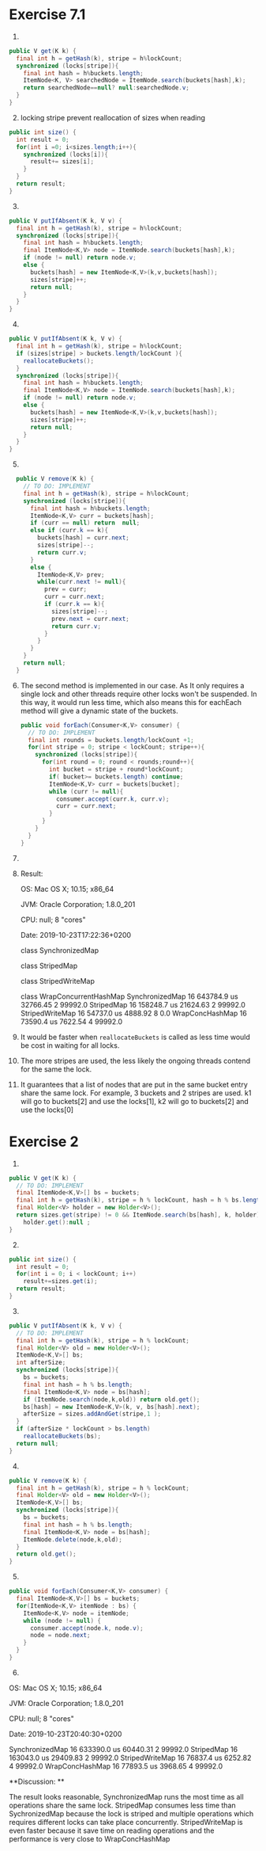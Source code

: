 # Exercise 7.1

1.  

   ```java
   public V get(K k) {
     final int h = getHash(k), stripe = h%lockCount;
     synchronized (locks[stripe]){
       final int hash = h%buckets.length;
       ItemNode<K, V> searchedNode = ItemNode.search(buckets[hash],k);
       return searchedNode==null? null:searchedNode.v;
     }
   }
   ```

2.  locking stripe prevent reallocation of sizes when reading

   ```java
   public int size() {
     int result = 0;
     for(int i =0; i<sizes.length;i++){
       synchronized (locks[i]){
         result+= sizes[i];
       }
     }
     return result;
   }
   ```

3.  

   ```java
   public V putIfAbsent(K k, V v) {
     final int h = getHash(k), stripe = h%lockCount;
     synchronized (locks[stripe]){
       final int hash = h%buckets.length;
       final ItemNode<K,V> node = ItemNode.search(buckets[hash],k);
       if (node != null) return node.v;
       else {
         buckets[hash] = new ItemNode<K,V>(k,v,buckets[hash]);
         sizes[stripe]++;
         return null;
       }
     }
   }
   ```

4.   

  ```java
  public V putIfAbsent(K k, V v) {
    final int h = getHash(k), stripe = h%lockCount;
    if (sizes[stripe] > buckets.length/lockCount ){
      reallocateBuckets();
    }
    synchronized (locks[stripe]){
      final int hash = h%buckets.length;
      final ItemNode<K,V> node = ItemNode.search(buckets[hash],k);
      if (node != null) return node.v;
      else {
        buckets[hash] = new ItemNode<K,V>(k,v,buckets[hash]);
        sizes[stripe]++;
        return null;
      }
    }
  } 
  ```

5.  

   ```java
     public V remove(K k) {
       // TO DO: IMPLEMENT
       final int h = getHash(k), stripe = h%lockCount;
       synchronized (locks[stripe]){
         final int hash = h%buckets.length;
         ItemNode<K,V> curr = buckets[hash];
         if (curr == null) return  null;
         else if (curr.k == k){
           buckets[hash] = curr.next;
           sizes[stripe]--;
           return curr.v;
         }
         else {
           ItemNode<K,V> prev;
           while(curr.next != null){
             prev = curr;
             curr = curr.next;
             if (curr.k == k){
               sizes[stripe]--;
               prev.next = curr.next;
               return curr.v;
             }
           }
         }
       }
       return null;
     }
   ```

6. The second method is implemented in our case. As It only requires a single lock and other threads require other locks won't be suspended. In this way, it would run less time, which also means this for eachEach method will give a dynamic state of the buckets.

   ```java
   public void forEach(Consumer<K,V> consumer) {
     // TO DO: IMPLEMENT
     final int rounds = buckets.length/lockCount +1;
     for(int stripe = 0; stripe < lockCount; stripe++){
       synchronized (locks[stripe]){
         for(int round = 0; round < rounds;round++){
           int bucket = stripe + round*lockCount;
           if( bucket>= buckets.length) continue;
           ItemNode<K,V> curr = buckets[bucket];
           while (curr != null){
             consumer.accept(curr.k, curr.v);
             curr = curr.next;
           }
         }
       }
     }
   }
   ```

7. 

8. Result:

   OS:   Mac OS X; 10.15; x86_64

   JVM:  Oracle Corporation; 1.8.0_201

   CPU:  null; 8 "cores"

   Date: 2019-10-23T17:22:36+0200

   class SynchronizedMap

   class StripedMap

   class StripedWriteMap

   class WrapConcurrentHashMap
   SynchronizedMap       16         643784.9 us   32766.45          2
   99992.0
   StripedMap            16         158248.7 us   21624.63          2
   99992.0
   StripedWriteMap       16          54737.0 us    4888.92          8
   0.0
   WrapConcHashMap       16          73590.4 us    7622.54          4
   99992.0
   
9.  It would be faster when `reallocateBuckets` is called as less time would be cost in waiting for all locks. 

10.  The more stripes are used, the less likely the ongoing threads contend for the same the lock.

11.  It guarantees that a list of nodes that are put in the same bucket entry share the same lock. For example, 3 buckets and 2 stripes are used. k1 will go to buckets[2] and use the locks[1], k2 will go to buckets[2] and use the locks[0]



# Exercise 2

1.  

   ```java
   public V get(K k) {
     // TO DO: IMPLEMENT
     final ItemNode<K,V>[] bs = buckets;
     final int h = getHash(k), stripe = h % lockCount, hash = h % bs.length;
     final Holder<V> holder = new Holder<V>();
     return sizes.get(stripe) != 0 && ItemNode.search(bs[hash], k, holder) ?
       holder.get():null ;
   }
   ```

2.  

   ```java
   public int size() {
     int result = 0;
     for(int i = 0; i < lockCount; i++)
       result+=sizes.get(i);
     return result;
   }
   ```

3.  

   ```java
   public V putIfAbsent(K k, V v) {
     // TO DO: IMPLEMENT
     final int h = getHash(k), stripe = h % lockCount;
     final Holder<V> old = new Holder<V>();
     ItemNode<K,V>[] bs;
     int afterSize;
     synchronized (locks[stripe]){
       bs = buckets;
       final int hash = h % bs.length;
       final ItemNode<K,V> node = bs[hash];
       if (ItemNode.search(node,k,old)) return old.get();
       bs[hash] = new ItemNode<K,V>(k, v, bs[hash].next);
       afterSize = sizes.addAndGet(stripe,1 );
     }
     if (afterSize * lockCount > bs.length)
       reallocateBuckets(bs);
     return null;
   }
   ```

4.  

   ```java
   public V remove(K k) {
     final int h = getHash(k), stripe = h % lockCount;
     final Holder<V> old = new Holder<V>();
     ItemNode<K,V>[] bs;
     synchronized (locks[stripe]){
       bs = buckets;
       final int hash = h % bs.length;
       final ItemNode<K,V> node = bs[hash];
       ItemNode.delete(node,k,old);
     }
     return old.get();
   }
   ```

5.  

   ```java
   public void forEach(Consumer<K,V> consumer) {
     final ItemNode<K,V>[] bs = buckets;
     for(ItemNode<K,V> itemNode : bs) {
       ItemNode<K,V> node = itemNode;
       while (node != null) {
         consumer.accept(node.k, node.v);
         node = node.next;
       }
     }
   }
   ```

6.  

   OS:   Mac OS X; 10.15; x86_64

   JVM:  Oracle Corporation; 1.8.0_201

   CPU:  null; 8 "cores"

   Date: 2019-10-23T20:40:30+0200

   SynchronizedMap       16         633390.0 us   60440.31          2
   99992.0
   StripedMap            16         163043.0 us   29409.83          2
   99992.0
   StripedWriteMap       16          76837.4 us    6252.82          4
   99992.0
   WrapConcHashMap       16          77893.5 us    3968.65          4
   99992.0

   **Discussion: **

   The result looks reasonable, SynchronizedMap runs the most time as all operations share the same lock. StripedMap consumes less time than SychronizedMap because the lock is striped and multiple operations which requires different locks can take place concurrently. StripedWriteMap is even faster because it save time on reading operations and the performance is very close to WrapConcHashMap